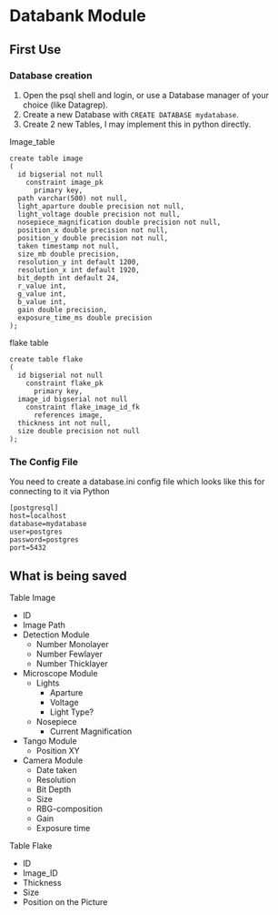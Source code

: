 # Databank Module

## First Use

### Database creation

1. Open the psql shell and login, or use a Database manager of your choice (like Datagrep).
2. Create a new Database with `CREATE DATABASE mydatabase`.
3. Create 2 new Tables, I may implement this in python directly.

Image_table

    create table image
    (
      id bigserial not null
        constraint image_pk
          primary key,
      path varchar(500) not null,
      light_aparture double precision not null,
      light_voltage double precision not null,
      nosepiece_magnification double precision not null,
      position_x double precision not null,
      position_y double precision not null,
      taken timestamp not null,
      size_mb double precision,
      resolution_y int default 1200,
      resolution_x int default 1920,
      bit_depth int default 24,
      r_value int,
      g_value int,
      b_value int,
      gain double precision,
      exposure_time_ms double precision
    );

flake table

    create table flake
    (
      id bigserial not null
        constraint flake_pk
          primary key,
      image_id bigserial not null
        constraint flake_image_id_fk
          references image,
      thickness int not null,
      size double precision not null
    );


### The Config File

You need to create a database.ini config file which looks like this for connecting to it via Python

    [postgresql]
    host=localhost
    database=mydatabase
    user=postgres
    password=postgres
    port=5432

## What is being saved
Table Image
- ID
- Image Path
- Detection Module
  - Number Monolayer
  - Number Fewlayer
  - Number Thicklayer
- Microscope Module
  - Lights
    - Aparture
    - Voltage
    - Light Type?
  - Nosepiece
    - Current Magnification
- Tango Module
  - Position XY
- Camera Module
  - Date taken
  - Resolution
  - Bit Depth
  - Size
  - RBG-composition
  - Gain
  - Exposure time

Table Flake
- ID
- Image_ID
- Thickness
- Size
- Position on the Picture